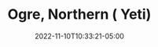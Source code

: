 ---
title: Ogre, Northern ( Yeti)
date: 2022-11-10T10:33:21-05:00
draft: false
layout: national_monster_card
monster_manual: basic

Name: Ogre, Northern ( Yeti)
Body_points: 20+
Strength_bonus: '4'
threshold: '2'
rips_from: Pin/Bind
Descriptive Phrase: White furred ogroid
Type: Ogroid
APL: 4+
Movement: Wandering
Inteligence: Normal
Society: Tribal
Motivation: Survival and Advancement of the tribe
armor: By Class
offensive_abilities: 'May Possess Skills as PC Magic Icebolt x2  '
defensive_abilities: Add Character Body
vulnerabilities: Double Damage from Flame
spells: None
pyramid: None
rec_treasure: ''
notes: None
weapon_use: By Skills
claws: 'Short/Long '
base_damage_call: Small Weapon - 3 Normal Short/Longsword - 4 Normal Two handed - 7 Normal
at_death: Remains
healed_by: Healing
immune_to: Waylay 2, Ice
Protectives: None to Start
Zone: B
---